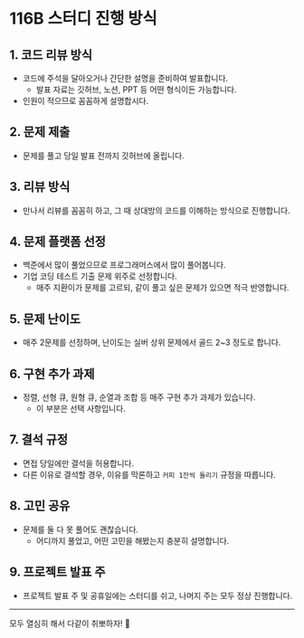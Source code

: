 # 116B 스터디 진행 방식

## 1. 코드 리뷰 방식

- 코드에 주석을 달아오거나 간단한 설명을 준비하여 발표합니다.
  - 발표 자료는 깃허브, 노션, PPT 등 어떤 형식이든 가능합니다.
- 인원이 적으므로 꼼꼼하게 설명합시다.

## 2. 문제 제출

- 문제를 풀고 당일 발표 전까지 깃허브에 올립니다.

## 3. 리뷰 방식

- 만나서 리뷰를 꼼꼼히 하고, 그 때 상대방의 코드를 이해하는 방식으로 진행합니다.

## 4. 문제 플랫폼 선정

- 백준에서 많이 풀었으므로 프로그래머스에서 많이 풀어봅니다.
- 기업 코딩 테스트 기출 문제 위주로 선정합니다.
  - 매주 지환이가 문제를 고르되, 같이 풀고 싶은 문제가 있으면 적극 반영합니다.

## 5. 문제 난이도

- 매주 2문제를 선정하며, 난이도는 실버 상위 문제에서 골드 2~3 정도로 합니다.

## 6. 구현 추가 과제

- 정렬, 선형 큐, 원형 큐, 순열과 조합 등 매주 구현 추가 과제가 있습니다.
  - 이 부분은 선택 사항입니다.

## 7. 결석 규정

- 면접 당일에만 결석을 허용합니다.
- 다른 이유로 결석할 경우, 이유를 막론하고 `커피 1잔씩 돌리기` 규정을 따릅니다.

## 8. 고민 공유

- 문제를 둘 다 못 풀어도 괜찮습니다.
  - 어디까지 풀었고, 어떤 고민을 해봤는지 충분히 설명합니다.

## 9. 프로젝트 발표 주

- 프로젝트 발표 주 및 공휴일에는 스터디를 쉬고, 나머지 주는 모두 정상 진행합니다.

---

모두 열심히 해서 다같이 취뽀하자! 💪

<!--

**Here are some ideas to get you started:**

🙋‍♀️ A short introduction - what is your organization all about?
🌈 Contribution guidelines - how can the community get involved?
👩‍💻 Useful resources - where can the community find your docs? Is there anything else the community should know?
🍿 Fun facts - what does your team eat for breakfast?
🧙 Remember, you can do mighty things with the power of [Markdown](https://docs.github.com/github/writing-on-github/getting-started-with-writing-and-formatting-on-github/basic-writing-and-formatting-syntax)
-->
